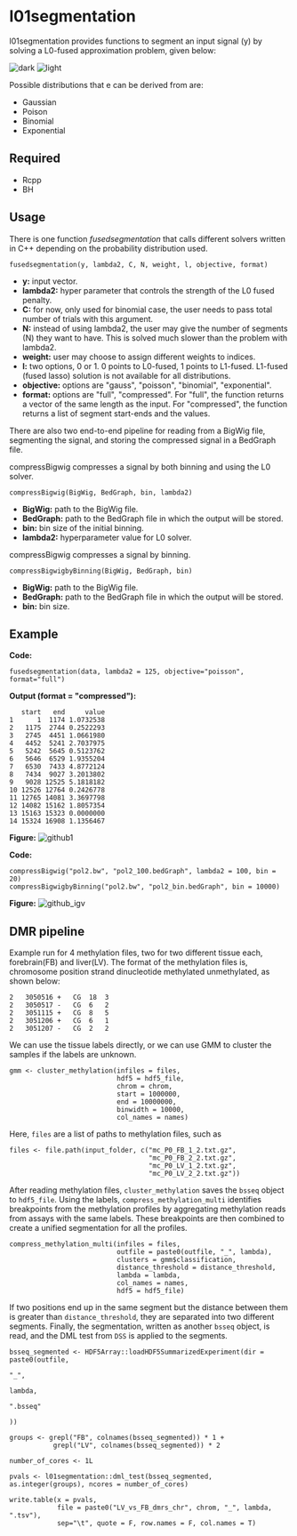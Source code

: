 # l01segmentation
l01segmentation provides functions to segment an input signal (y) by solving a L0-fused approximation problem, given below: 

![dark](https://user-images.githubusercontent.com/15932827/158258314-21560f85-d37c-4477-a453-0dc5d989ac17.svg#gh-dark-mode-only)
![light](https://user-images.githubusercontent.com/15932827/158258342-d06edc11-11ba-4a73-aaba-9d9e279cee44.svg#gh-light-mode-only)

Possible distributions that e can be derived from are:
- Gaussian
- Poison
- Binomial
- Exponential

## Required
- Rcpp
- BH

## Usage
There is one function *fusedsegmentation* that calls different solvers written in C++ depending on the probability distribution used. 
```
fusedsegmentation(y, lambda2, C, N, weight, l, objective, format)
```
- **y:** input vector.
- **lambda2:** hyper parameter that controls the strength of the L0 fused penalty.
- **C:** for now, only used for binomial case, the user needs to pass total number of trials with this argument.
- **N:** instead of using lambda2, the user may give the number of segments (N) they want to have. This is solved much slower than the problem with lambda2. 
- **weight:** user may choose to assign different weights to indices.
- **l:** two options, 0 or 1. 0 points to L0-fused, 1 points to L1-fused. L1-fused (fused lasso) solution is not available for all distributions.
- **objective:** options are "gauss", "poisson", "binomial", "exponential".
- **format:** options are "full", "compressed". For "full", the function returns a vector of the same length as the input. For "compressed", the function returns a list of segment start-ends and the values.

There are also two end-to-end pipeline for reading from a BigWig file, segmenting the signal, and storing the compressed signal in a BedGraph file.

compressBigwig compresses a signal by both binning and using the L0 solver.  
```
compressBigwig(BigWig, BedGraph, bin, lambda2)
```
- **BigWig:** path to the BigWig file.
- **BedGraph:** path to the BedGraph file in which the output will be stored.
- **bin:** bin size of the initial binning.
- **lambda2:** hyperparameter value for L0 solver.

compressBigwig compresses a signal by binning.
```
compressBigwigbyBinning(BigWig, BedGraph, bin)
```

- **BigWig:** path to the BigWig file.
- **BedGraph:** path to the BedGraph file in which the output will be stored.
- **bin:** bin size.

## Example
**Code:**
```
fusedsegmentation(data, lambda2 = 125, objective="poisson", format="full")
```
**Output (format = "compressed"):**
```
   start   end     value
1      1  1174 1.0732538
2   1175  2744 0.2522293
3   2745  4451 1.0661980
4   4452  5241 2.7037975
5   5242  5645 0.5123762
6   5646  6529 1.9355204
7   6530  7433 4.8772124
8   7434  9027 3.2013802
9   9028 12525 5.1818182
10 12526 12764 0.2426778
11 12765 14081 3.3697798
12 14082 15162 1.8057354
13 15163 15323 0.0000000
14 15324 16908 1.1356467
```
**Figure:**
![github1](https://user-images.githubusercontent.com/15932827/158254225-143b22b7-c427-4808-bfca-d9fefd545d6e.png)

**Code:**
```
compressBigwig("pol2.bw", "pol2_100.bedGraph", lambda2 = 100, bin = 20)
compressBigwigbyBinning("pol2.bw", "pol2_bin.bedGraph", bin = 10000)
```
**Figure:**
![github_igv](https://user-images.githubusercontent.com/15932827/189454800-ea22ac5f-8e0c-442c-bed0-81349c8b496d.png)

## DMR pipeline
Example run for 4 methylation files, two for two different tissue each, forebrain(FB) and liver(LV). The format of the methylation files is, chromosome position strand dinucleotide methylated unmethylated, as shown below:
```
2	3050516	+	CG	18	3
2	3050517	-	CG	6	2
2	3051115	+	CG	8	5
2	3051206	+	CG	6	1
2	3051207	-	CG	2	2
```
We can use the tissue labels directly, or we can use GMM to cluster the samples if the labels are unknown.
```
gmm <- cluster_methylation(infiles = files,
                           hdf5 = hdf5_file,
                           chrom = chrom,
                           start = 1000000,
                           end = 10000000,
                           binwidth = 10000,
                           col_names = names)
```
Here, `files` are a list of paths to methylation files, such as
```
files <- file.path(input_folder, c("mc_P0_FB_1_2.txt.gz",
                                   "mc_P0_FB_2_2.txt.gz",
                                   "mc_P0_LV_1_2.txt.gz",
                                   "mc_P0_LV_2_2.txt.gz"))
```
After reading methylation files, `cluster_methylation` saves the `bsseq` object to `hdf5_file`. Using the labels, `compress_methylation_multi` identifies breakpoints from the methylation profiles by aggregating methylation reads from assays with the same labels. These breakpoints are then combined to create a unified segmentation for all the profiles.
```
compress_methylation_multi(infiles = files, 
                           outfile = paste0(outfile, "_", lambda), 
                           clusters = gmm$classification, 
                           distance_threshold = distance_threshold, 
                           lambda = lambda, 
                           col_names = names,
                           hdf5 = hdf5_file)
```
If two positions end up in the same segment but the distance between them is greater than `distance_threshold`, they are separated into two different segments. Finally, the segmentation, written as another `bsseq` object, is read, and the DML test from `DSS` is applied to the segments.
```
bsseq_segmented <- HDF5Array::loadHDF5SummarizedExperiment(dir = paste0(outfile,
                                                                        "_",
                                                                        lambda,
                                                                        ".bsseq"
                                                                        ))

groups <- grepl("FB", colnames(bsseq_segmented)) * 1 +
           grepl("LV", colnames(bsseq_segmented)) * 2

number_of_cores <- 1L

pvals <- l01segmentation::dml_test(bsseq_segmented, as.integer(groups), ncores = number_of_cores)

write.table(x = pvals,
            file = paste0("LV_vs_FB_dmrs_chr", chrom, "_", lambda, ".tsv"),
            sep="\t", quote = F, row.names = F, col.names = T)
```
